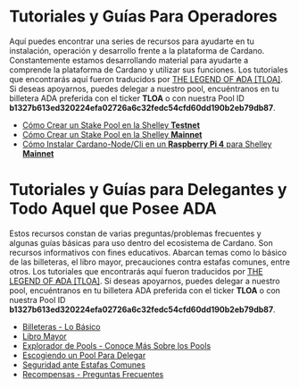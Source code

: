 # Tutoriales y Guías Para Operadores

Aquí puedes encontrar una series de recursos para ayudarte en tu instalación, operación y desarrollo frente a la plataforma de Cardano. Constantemente estamos desarrollando material para ayudarte a comprende la plataforma de Cardano y utilizar sus funciones. Los tutoriales que encontrarás aquí fueron traducidos por [THE LEGEND OF ₳DA [TLOA]](https://tloada.github.io/tloa/español.html). Si deseas apoyarnos, puedes delegar a nuestro pool, encuéntranos en tu billetera ADA preferida con el ticker **TLOA** o con nuestra Pool ID **b1327b613ed320224efa02726a6c32fedc54cfd60dd190b2eb79db87**.

* [Cómo Crear un Stake Pool en la Shelley **Testnet**](https://github.com/tloada/cardano-tutorials/tree/master/node-setup)
* [Cómo Crear un Stake Pool en la Shelley **Mainnet**](https://github.com/tloada/coincashew/tree/master/coins/overview-ada/guide-how-to-build-a-haskell-stakepool-node)
* [Cómo Instalar Cardano-Node/Cli en un **Raspberry Pi 4** para Shelley **Mainnet**](https://github.com/tloada/Pi-Pool)

# Tutoriales y Guías para Delegantes y Todo Aquel que Posee ADA

Estos recursos constan de varias preguntas/problemas frecuentes y algunas guías básicas para uso dentro del ecosistema de Cardano. Son recursos informativos con fines educativos. Abarcan temas como lo básico de las billeteras, el libro mayor, precauciones contra estafas comunes, entre otros. Los tutoriales que encontrarás aquí fueron traducidos por [THE LEGEND OF ₳DA [TLOA]](https://tloada.github.io/tloa/español.html). Si deseas apoyarnos, puedes delegar a nuestro pool, encuéntranos en tu billetera ADA preferida con el ticker **TLOA** o con nuestra Pool ID **b1327b613ed320224efa02726a6c32fedc54cfd60dd190b2eb79db87**.

* [Billeteras - Lo Básico](https://cardano-community.github.io/support-faq/#/es/wallets)
* [Libro Mayor](https://cardano-community.github.io/support-faq/#/es/ledger)
* [Explorador de Pools - Conoce Más Sobre los Pools](https://cardano-community.github.io/support-faq/#/es/explorers)
* [Escogiendo un Pool Para Delegar](https://cardano-community.github.io/support-faq/#/es/select-pool-to-delegate)
* [Seguridad ante Estafas Comunes](https://cardano-community.github.io/support-faq/#/es/no-to-scam)
* [Recompensas - Preguntas Frecuentes](https://cardano-community.github.io/support-faq/#/es/rewards)
